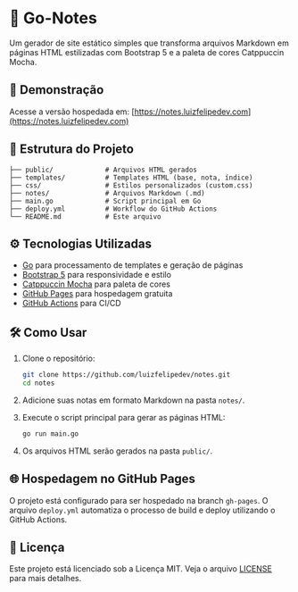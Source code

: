 # 📝 Go-Notes

Um gerador de site estático simples que transforma arquivos Markdown em páginas HTML estilizadas com Bootstrap 5 e a paleta de cores Catppuccin Mocha.

## 🚀 Demonstração

Acesse a versão hospedada em: [https://notes.luizfelipedev.com](https://notes.luizfelipedev.com)

## 📂 Estrutura do Projeto

```
├── public/             # Arquivos HTML gerados
├── templates/          # Templates HTML (base, nota, índice)
├── css/                # Estilos personalizados (custom.css)
├── notes/              # Arquivos Markdown (.md)
├── main.go             # Script principal em Go
├── deploy.yml          # Workflow do GitHub Actions
└── README.md           # Este arquivo
```

## ⚙️ Tecnologias Utilizadas

* [Go](https://golang.org/) para processamento de templates e geração de páginas
* [Bootstrap 5](https://getbootstrap.com/) para responsividade e estilo
* [Catppuccin Mocha](https://github.com/catppuccin/catppuccin) para paleta de cores
* [GitHub Pages](https://pages.github.com/) para hospedagem gratuita
* [GitHub Actions](https://github.com/features/actions) para CI/CD

## 🛠️ Como Usar

1. Clone o repositório:

   ```bash
   git clone https://github.com/luizfelipedev/notes.git
   cd notes
   ```

2. Adicione suas notas em formato Markdown na pasta `notes/`.

3. Execute o script principal para gerar as páginas HTML:

   ```bash
   go run main.go
   ```

4. Os arquivos HTML serão gerados na pasta `public/`.

## 🌐 Hospedagem no GitHub Pages

O projeto está configurado para ser hospedado na branch `gh-pages`. O arquivo `deploy.yml` automatiza o processo de build e deploy utilizando o GitHub Actions.

## 📄 Licença

Este projeto está licenciado sob a Licença MIT. Veja o arquivo [LICENSE](LICENSE) para mais detalhes.
